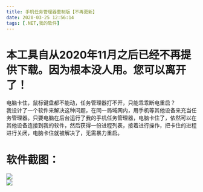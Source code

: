 ```yaml
---
title: 手机任务管理器重制版【不再更新】
date: 2020-03-25 12:56:14
tags: [.NET,我的软件]
---
```


# 本工具自从2020年11月之后已经不再提供下载。因为根本没人用。您可以离开了！

电脑卡住，鼠标键盘都不能动，任务管理器打不开，只能乖乖断电重启？  
我设计了一个软件来解决这种问题，在同一局域网内，用手机等其他设备来充当任务管理器。只要电脑在后台运行了我的手机任务管理器，电脑卡住了，依然可以在其他设备连接到我的软件，然后获得一份进程列表，接着进行操作，把卡住的进程进行关闭，电脑卡住就被解决了，无需暴力重启。  

# 软件截图：  
![](https://s1.ax1x.com/2020/03/25/8X5N36.png)    
![](https://s1.ax1x.com/2020/03/25/8X5g8P.png)    
